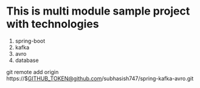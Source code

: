 # This is multi module sample project with technologies
1. spring-boot
2. kafka
3. avro
4. database


git remote add origin https://$GITHUB_TOKEN@github.com/subhasish747/spring-kafka-avro.git
